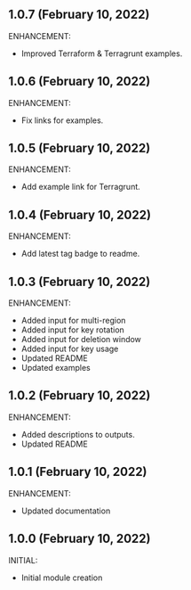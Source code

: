 ## 1.0.7 (February 10, 2022)

ENHANCEMENT:

  * Improved Terraform & Terragrunt examples.

## 1.0.6 (February 10, 2022)

ENHANCEMENT:

  * Fix links for examples.

## 1.0.5 (February 10, 2022)

ENHANCEMENT:

  * Add example link for Terragrunt.

## 1.0.4 (February 10, 2022)

ENHANCEMENT:

  * Add latest tag badge to readme.

## 1.0.3 (February 10, 2022)

ENHANCEMENT:

  * Added input for multi-region
  * Added input for key rotation
  * Added input for deletion window
  * Added input for key usage
  * Updated README
  * Updated examples

## 1.0.2 (February 10, 2022)

ENHANCEMENT:

  * Added descriptions to outputs.
  * Updated README

## 1.0.1 (February 10, 2022)

ENHANCEMENT:

  * Updated documentation

## 1.0.0 (February 10, 2022)

INITIAL:

  * Initial module creation

